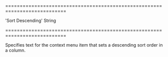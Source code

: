 ===========================================================================
<!--default-->'Sort Descending'<!--/default-->
<!--type-->String<!--/type-->
===========================================================================

<!--shortDescription-->
Specifies text for the context menu item that sets a descending sort order in a column.
<!--/shortDescription-->

<!--fullDescription-->

<!--/fullDescription-->